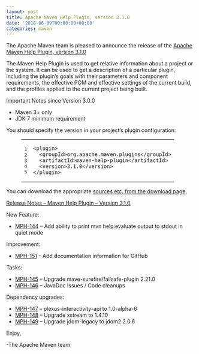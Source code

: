 ```yaml
---
layout: post
title: Apache Maven Help Plugin, version 3.1.0
date: '2018-06-09T00:00:00+00:00'
categories: maven
---
```

<div class="entry-content"><p>The Apache Maven team is pleased to announce the release of the
<a href="http://maven.apache.org/plugins/maven-help-plugin/">Apache Maven Help Plugin, version 3.1.0</a></p>

<p>The Maven Help Plugin is used to get relative information about a project or
the system. It can be used to get a description of a particular plugin,
including the plugin&rsquo;s goals with their parameters and component requirements,
the effective POM and effective settings of the current build, and the profiles
applied to the current project being built.</p>

<p>Important Notes since Version 3.0.0</p>

<ul>
<li>Maven 3+ only</li>
<li>JDK 7 minimum requirement</li>
</ul>


<p>You should specify the version in your project&rsquo;s plugin configuration:</p>

<figure class='code'><figcaption><span></span></figcaption><div class="highlight"><table><tr><td class="gutter"><pre class="line-numbers"><span class='line-number'>1</span>
<span class='line-number'>2</span>
<span class='line-number'>3</span>
<span class='line-number'>4</span>
<span class='line-number'>5</span>
</pre></td><td class='code'><pre><code class='xml'><span class='line'><span class="nt">&lt;plugin&gt;</span>
</span><span class='line'>  <span class="nt">&lt;groupId&gt;</span>org.apache.maven.plugins<span class="nt">&lt;/groupId&gt;</span>
</span><span class='line'>  <span class="nt">&lt;artifactId&gt;</span>maven-help-plugin<span class="nt">&lt;/artifactId&gt;</span>
</span><span class='line'>  <span class="nt">&lt;version&gt;</span>3.1.0<span class="nt">&lt;/version&gt;</span>
</span><span class='line'><span class="nt">&lt;/plugin&gt;</span>
</span></code></pre></td></tr></table></div></figure>


<p>You can download the appropriate <a href="https://maven.apache.org/plugins/maven-help-plugin/download.cgi">sources etc. from the download page</a>.</p>

<!-- more -->


<p><a href="https://issues.apache.org/jira/secure/ReleaseNote.jspa?projectId=12317522&amp;version=12343004">Release Notes &ndash; Maven Help Plugin &ndash; Version 3.1.0</a></p>

<p>New Feature:</p>

<ul>
<li><a href="https://issues.apache.org/jira/browse/MPH-144">MPH-144</a> &ndash; Add ability to print mvn help:evaluate output to stdout in quiet mode</li>
</ul>


<p>Improvement:</p>

<ul>
<li><a href="https://issues.apache.org/jira/browse/MPH-151">MPH-151</a> &ndash; Add documentation information for GitHub</li>
</ul>


<p>Tasks:</p>

<ul>
<li><a href="https://issues.apache.org/jira/browse/MPH-145">MPH-145</a> &ndash; Upgrade mave-surefire/failsafe-plugin 2.21.0</li>
<li><a href="https://issues.apache.org/jira/browse/MPH-146">MPH-146</a> &ndash; JavaDoc Issues / Code cleanups</li>
</ul>


<p>Dependency upgrades:</p>

<ul>
<li><a href="https://issues.apache.org/jira/browse/MPH-147">MPH-147</a> &ndash; plexus-interactivity-api to 1.0-alpha-6</li>
<li><a href="https://issues.apache.org/jira/browse/MPH-148">MPH-148</a> &ndash; Upgrade xstream to 1.4.10</li>
<li><a href="https://issues.apache.org/jira/browse/MPH-149">MPH-149</a> &ndash; Upgrade jdom-legacy to jdom2 2.0.6</li>
</ul>


<p>Enjoy,</p>

<p>-The Apache Maven team</p>
</div>
